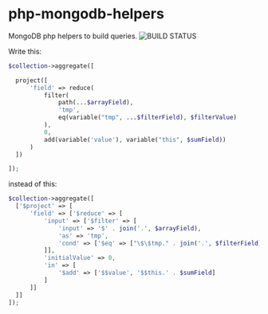 # php-mongodb-helpers
MongoDB php helpers to build queries. ![BUILD STATUS](https://api.travis-ci.org/thesebas/php-mongodb-helpers.svg?branch=master)

Write this:
```php
$collection->aggregate([

  project([
      'field' => reduce(
          filter(
              path(...$arrayField),
              'tmp',
              eq(variable("tmp", ...$filterField), $filterValue)
          ),
          0,
          add(variable('value'), variable("this", $sumField))
      )
  ])

]);
```

instead of this:
```php
$collection->aggregate([
  ['$project' => [
      'field' => ['$reduce' => [
          'input' => ['$filter' => [
              'input' => '$' . join('.', $arrayField),
              'as' => 'tmp',
              'cond' => ['$eq' => ["\$\$tmp." . join('.', $filterField), $filterValue]]
          ]],
          'initialValue' => 0,
          'in' => [
              '$add' => ['$$value', '$$this.' . $sumField]
          ]
      ]]
  ]]
]);
```
